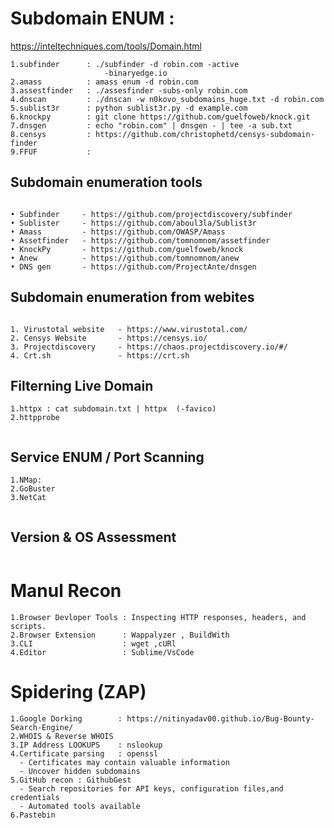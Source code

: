 # Subdomain ENUM : 
https://inteltechniques.com/tools/Domain.html
```
1.subfinder      : ./subfinder -d robin.com -active 
                     -binaryedge.io
2.amass          : amass enum -d robin.com
3.assestfinder   : ./assesfinder -subs-only robin.com
4.dnscan         : ./dnscan -w n0kovo_subdomains_huge.txt -d robin.com
5.sublist3r      : python sublist3r.py -d example.com
6.knockpy        : git clone https://github.com/guelfoweb/knock.git
7.dnsgen         : echo "robin.com" | dnsgen - | tee -a sub.txt
8.censys         : https://github.com/christophetd/censys-subdomain-finder
9.FFUF           : 

```

## Subdomain enumeration tools
  ```
  	
• Subfinder     - https://github.com/projectdiscovery/subfinder
• Sublister     - https://github.com/aboul3la/Sublist3r
• Amass         - https://github.com/OWASP/Amass
• Assetfinder   - https://github.com/tomnomnom/assetfinder
• KnockPy       - https://github.com/guelfoweb/knock
• Anew          - https://github.com/tomnomnom/anew
• DNS gen       - https://github.com/ProjectAnte/dnsgen

  ```

## Subdomain enumeration from webites

 ```

1. Virustotal website   - https://www.virustotal.com/
2. Censys Website       - https://censys.io/
3. Projectdiscovery     - https://chaos.projectdiscovery.io/#/
4. Crt.sh               - https://crt.sh

  ```

## Filterning Live Domain

```
1.httpx : cat subdomain.txt | httpx  (-favico)
2.httpprobe


```

## Service ENUM / Port Scanning 

```
1.NMap:
2.GoBuster
3.NetCat


```
## Version & OS Assessment 

```

```


# Manul Recon
```
1.Browser Devloper Tools : Inspecting HTTP responses, headers, and scripts.
2.Browser Extension      : Wappalyzer , BuildWith
3.CLI                    : wget ,cURl
4.Editor                 : Sublime/VsCode

```

# Spidering (ZAP)
```
1.Google Dorking        : https://nitinyadav00.github.io/Bug-Bounty-Search-Engine/ 
2.WHOIS & Reverse WHOIS
3.IP Address LOOKUPS    : nslookup
4.Certificate parsing   : openssl
  - Certificates may contain valuable information
  - Uncover hidden subdomains
5.GitHub recon : GithubGest
  - Search repositories for API keys, configuration files,and credentials
  - Automated tools available
6.Pastebin
```
